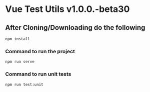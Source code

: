 # Vue Test Utils v1.0.0.-beta30

## After Cloning/Downloading do the following
```
npm install
```

### Command to run the project
```
npm run serve
```

### Command to run unit tests
```
npm run test:unit
```
